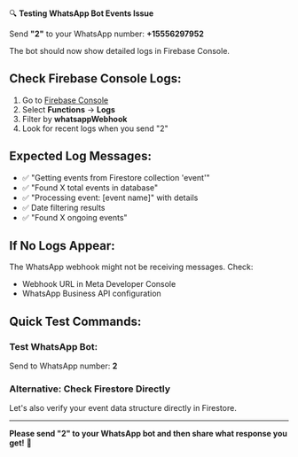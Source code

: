 🔍 **Testing WhatsApp Bot Events Issue**

Send **"2"** to your WhatsApp number: **+15556297952**

The bot should now show detailed logs in Firebase Console.

## Check Firebase Console Logs:

1. Go to [Firebase Console](https://console.firebase.google.com/project/reservationweb-4b61a/functions/logs)
2. Select **Functions** → **Logs** 
3. Filter by **whatsappWebhook**
4. Look for recent logs when you send "2"

## Expected Log Messages:
- ✅ "Getting events from Firestore collection 'event'"
- ✅ "Found X total events in database"
- ✅ "Processing event: [event name]" with details
- ✅ Date filtering results
- ✅ "Found X ongoing events"

## If No Logs Appear:
The WhatsApp webhook might not be receiving messages. Check:
- Webhook URL in Meta Developer Console
- WhatsApp Business API configuration

## Quick Test Commands:

### Test WhatsApp Bot:
Send to WhatsApp number: **2**

### Alternative: Check Firestore Directly
Let's also verify your event data structure directly in Firestore.

---

**Please send "2" to your WhatsApp bot and then share what response you get!** 📱
